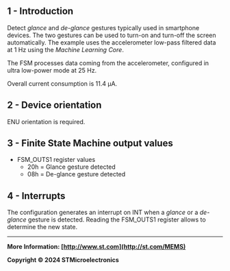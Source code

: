## 1 - Introduction

Detect *glance* and *de-glance* gestures typically used in smartphone devices. The two gestures can be used to turn-on and turn-off the screen automatically. The example uses the accelerometer low-pass filtered data at 1 Hz using the *Machine Learning Core*.

The FSM processes data coming from the accelerometer, configured in ultra low-power mode at 25 Hz.

Overall current consumption is 11.4  µA.


## 2 - Device orientation

ENU orientation is required.


## 3 - Finite State Machine output values

- FSM_OUTS1 register values
  - 20h = Glance gesture detected
  - 08h = De-glance gesture detected


## 4 - Interrupts

The configuration generates an interrupt on INT when a *glance* or a *de-glance* gesture is detected. Reading the FSM_OUTS1 register allows to determine the new state.

------

**More Information: [http://www.st.com](http://st.com/MEMS)**

**Copyright © 2024 STMicroelectronics**